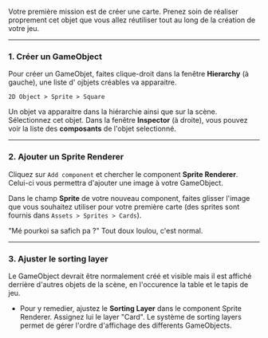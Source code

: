 Votre première mission est de créer une carte. Prenez soin de réaliser proprement cet objet que vous allez réutiliser tout au long de la création de votre jeu.

---
### 1. Créer un GameObject
Pour créer un GameObjet, faites clique-droit dans la fenêtre **Hierarchy** (à gauche), une  liste d' ojbjets créables va apparaitre.

`2D Object > Sprite > Square`

Un objet va apparaitre dans la hiérarchie ainsi que sur la scène. Sélectionnez cet objet.
Dans la fenêtre **Inspector** (à droite), vous pouvez voir la liste des **composants** de l'objet selectionné.

---
### 2. Ajouter un Sprite Renderer
Cliquez sur `Add component` et chercher le component **Sprite Renderer**. Celui-ci vous permettra d'ajouter une image à votre GameObject.

Dans le champ **Sprite** de votre nouveau component, faites glisser l'image que vous souhaitez utiliser pour votre première carte (des sprites sont fournis dans `Assets > Sprites > Cards`).

"Mé pourkoi sa safich pa ?" Tout doux loulou, c'est normal.

---
### 3. Ajuster le sorting layer
Le GameObject devrait être normalement créé et visible mais il est affiché derrière d'autres objets de la scène, en l'occurence la table et le tapis de jeu.
- Pour y remedier, ajustez le **Sorting Layer** dans le component Sprite Renderer. Assignez lui le layer "Card".
Le système de sorting layers permet de gérer l'ordre d'affichage des differents GameObjects.